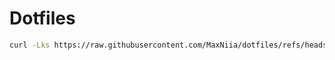 # Dotfiles

```bash
curl -Lks https://raw.githubusercontent.com/MaxNiia/dotfiles/refs/heads/main/init.sh | /bin/bash
```

